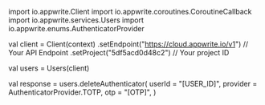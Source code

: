 import io.appwrite.Client
import io.appwrite.coroutines.CoroutineCallback
import io.appwrite.services.Users
import io.appwrite.enums.AuthenticatorProvider

val client = Client(context)
    .setEndpoint("https://cloud.appwrite.io/v1") // Your API Endpoint
    .setProject("5df5acd0d48c2") // Your project ID

val users = Users(client)

val response = users.deleteAuthenticator(
    userId = "[USER_ID]",
    provider = AuthenticatorProvider.TOTP,
    otp = "[OTP]",
)